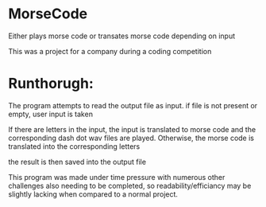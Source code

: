 # MorseCode
Either plays morse code or transates morse code depending on input

This was a project for a company during a coding competition

# Runthorugh:
The program attempts to read the output file as input.
if file is not present or empty, user input is taken

If there are letters in the input, the input is translated to morse code and the corresponding dash dot wav files are played.
Otherwise, the morse code is translated into the corresponding letters

the result is then saved into the output file

This program was made under time pressure with numerous other challenges also needing to be completed, so readability/efficiancy may be slightly lacking when compared to a normal project.
